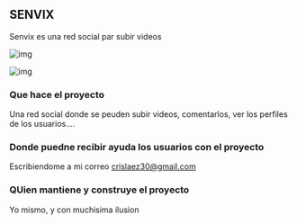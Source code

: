 
## SENVIX

Senvix es una red social par subir videos

![img](https://github.com/crislaez/Fornt_End_Senvix/src/img/foto_proyecto.PNG)

![img](https://github.com/crislaez/Fornt_End_Senvix/src/img/foto_proyecto_2.PNG)

### Que hace el proyecto

Una red social donde se peuden subir videos, comentarlos, ver los perfiles de los usuarios....
 
### Donde puedne recibir ayuda los usuarios con el proyecto
 
Escribiendome a mi correo crislaez30@gmail.com

### QUien mantiene y construye el proyecto

Yo mismo, y con muchisima ilusion
